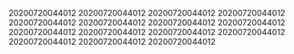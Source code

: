 20200720044012
20200720044012
20200720044012
20200720044012
20200720044012
20200720044012
20200720044012
20200720044012
20200720044012
20200720044012
20200720044012
20200720044012
20200720044012
20200720044012
20200720044012
